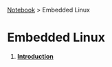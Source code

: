 <a href="../">Notebook</a> > Embedded Linux

# Embedded Linux



1. **<a href="./introduction">Introduction</a>**

   
